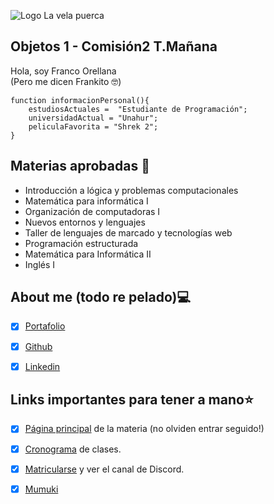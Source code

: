 ![Logo La vela puerca](https://i.scdn.co/image/ab6761610000e5eb1bb85fb4349fd61b46151fb4)

## Objetos 1 - Comisión2 T.Mañana  
Hola, soy Franco Orellana  
(Pero me dicen Frankito :nerd_face:)  

```
function informacionPersonal(){
    estudiosActuales =  "Estudiante de Programación";
    universidadActual = "Unahur";
    peliculaFavorita = "Shrek 2";
}
```
## Materias aprobadas :book:
- Introducción a lógica y problemas computacionales
- Matemática para informática I
- Organización de computadoras I 
- Nuevos entornos y lenguajes
- Taller de lenguajes de marcado y tecnologías web
- Programación estructurada
- Matemática para Informática II
- Inglés I

## About me (todo re pelado):computer:
- [x] [Portafolio](https://portafolio-franco-orellana.netlify.app/)
- [x] [Github](https://github.com/Frankito14)
- [x] [Linkedin](https://www.linkedin.com/in/franco-orellana-88938020b/)


## Links importantes para tener a mano:star:
- [x] [Página principal](https://obj1-unahur.github.io/) de la materia (no olviden entrar seguido!) 
- [x] [Cronograma](https://docs.google.com/spreadsheets/d/1sZLzv_JN1kZeS35DMAUPCQhrWjenc_-VqbywLGje3B4/edit?usp=sharing) de clases.
- [x] [Matricularse](https://discord.gg/dkTB8wff) y ver el canal de Discord.
- [x] [Mumuki](https://mumuki.io/unahur-obj1)


